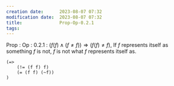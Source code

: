 ```yaml
---
creation date:		2023-08-07 07:32
modification date:	2023-08-07 07:32
title: 				Prop-Op-0.2.1
tags:
---
```

Prop : Op : 0.2.1 : $(f(f) \land (f \neq f)) \Rightarrow (f(f) \neq f)$, If $f$ represents itself as something $f$ is not, $f$ is not what $f$ represents itself as.
```
(=>
	(!= (f f) f)
	(= (f f) (~f))
)
```
